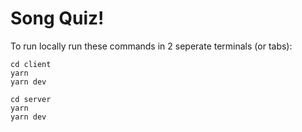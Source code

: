 # Song Quiz!

To run locally run these commands in 2 seperate terminals (or tabs):
```
cd client
yarn
yarn dev

cd server
yarn
yarn dev
```
